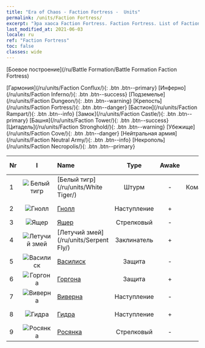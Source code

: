 ```yaml
---
title: "Era of Chaos - Faction Fortress -  Units"
permalink: /units/Faction Fortress/
excerpt: "Эра хаоса Faction Fortress. Faction Fortress. List of Faction in Era of Chaos"
last_modified_at: 2021-06-03
locale: ru
ref: "Faction Fortress"
toc: false
classes: wide
---
```

  [Боевое построение](/ru/Battle Formation/Battle Formation Faction Fortress)

 [Гармония](/ru/units/Faction Conflux/){: .btn .btn--primary} [Инферно](/ru/units/Faction Inferno/){: .btn .btn--success} [Подземелье](/ru/units/Faction Dungeon/){: .btn .btn--warning} [Крепость](/ru/units/Faction Fortress/){: .btn .btn--danger} [Бастион](/ru/units/Faction Rampart/){: .btn .btn--info} [Замок](/ru/units/Faction Castle/){: .btn .btn--primary} [Башня](/ru/units/Faction Tower/){: .btn .btn--success} [Цитадель](/ru/units/Faction Stronghold/){: .btn .btn--warning} [Убежище](/ru/units/Faction Cove/){: .btn .btn--danger} [Нейтральная армия](/ru/units/Faction Neutral Army/){: .btn .btn--info} [Некрополь](/ru/units/Faction Necropolis/){: .btn .btn--primary} 

  | Nr | I |         Name        |   Type   | Awake | Ранг |   Members     |  Stars  | Exclusive | Attack  |     HP    |  Awaken Name  |
  |:---|:-:|:--------------------|:--------:|:-----:|:---------:|:-------------:|:-------:|:---------:|:-------:|:---------:|:--------------|
  | 1 | ![Белый тигр](/images/u/ti_baihu.jpg) | [Белый тигр](/ru/units/White Tiger/) | Штурм | - | Командующий | x1 | <i class="fas fa-star"/><i class="fas fa-star"/><i class="fas fa-star"/> | - | 1078.2 | 6138 |   -   |
  | 2 | ![Гнолл](/images/u/ti_langren.jpg) | [Гнолл](/ru/units/Gnoll/) | Наступление | + | R | x9 | <i class="fas fa-star"/> | - | 84.4 | 761 |  Гнолл-воин  |
  | 3 | ![Ящер](/images/u/ti_xiyiren.jpg) | [Ящер](/ru/units/Lizardman/) | Стрелковый | - | SR | x4 | <i class="fas fa-star"/><i class="fas fa-star"/> | + | 174.9 | 1144 |   -   |
  | 4 | ![Летучий змей](/images/u/ti_longying.jpg) | [Летучий змей](/ru/units/Serpent Fly/) | Заклинатель | + | SR | x4 | <i class="fas fa-star"/><i class="fas fa-star"/> | + | 178.3 | 1615 |  Ядовитый змей  |
  | 5 | ![Василиск](/images/u/ti_xiyi.jpg) | [Василиск](/ru/units/Basilisk/) | Защита | - | SR | x4 | <i class="fas fa-star"/><i class="fas fa-star"/><i class="fas fa-star"/> | - | 121.1 | 2859 |   -   |
  | 6 | ![Горгона](/images/u/ti_manniu.jpg) | [Горгона](/ru/units/Gorgon/) | Защита | + | SSR | x1 | <i class="fas fa-star"/><i class="fas fa-star"/><i class="fas fa-star"/> | - | 121.1 | 3094 |  Могучая горгона  |
  | 7 | ![Виверна](/images/u/ti_feilong.jpg) | [Виверна](/ru/units/Wyvern/) | Наступление | - | SR | x4 | <i class="fas fa-star"/><i class="fas fa-star"/><i class="fas fa-star"/> | - | 500.0 | 5544 |  Виверна-монарх  |
  | 8 | ![Гидра](/images/u/ti_duotoulong.jpg) | [Гидра](/ru/units/Hydra/) | Наступление | + | SSR | x1 | <i class="fas fa-star"/><i class="fas fa-star"/><i class="fas fa-star"/> | - | 769.3 | 5770 |  Гидра хаоса  |
  | 9 | ![Росянка](/images/u/ti_dufengcao.jpg) | [Росянка](/ru/units/Waspwort/) | Стрелковый | - | SR | x1 | <i class="fas fa-star"/><i class="fas fa-star"/><i class="fas fa-star"/> | - | 950.3 | 5543 |   -   |
